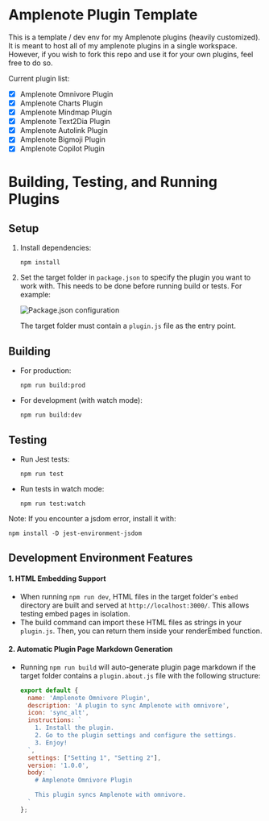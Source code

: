 # Amplenote Plugin Template

This is a template / dev env for my Amplenote plugins (heavily customized). It is meant to host all of my amplenote plugins in a single workspace. However, if you wish to fork this repo and use it for your own plugins, feel free to do so.

Current plugin list:
- [x] Amplenote Omnivore Plugin
- [x] Amplenote Charts Plugin 
- [x] Amplenote Mindmap Plugin
- [x] Amplenote Text2Dia Plugin
- [x] Amplenote Autolink Plugin
- [x] Amplenote Bigmoji Plugin
- [x] Amplenote Copilot Plugin

# Building, Testing, and Running Plugins

## Setup
1. Install dependencies:
   ```
   npm install
   ```
2. Set the target folder in `package.json` to specify the plugin you want to work with. This needs to be done before running build or tests. For example:

   ![Package.json configuration](https://github.com/debanjandhar12/my-amplenote-plugins-v2/assets/49021233/2f123d9b-d195-4dfd-9a00-f62bccf715b5)

   The target folder must contain a `plugin.js` file as the entry point.

## Building
- For production:
  ```
  npm run build:prod
  ```
- For development (with watch mode):
  ```
  npm run build:dev
  ```

## Testing
- Run Jest tests:
  ```
  npm run test
  ```
- Run tests in watch mode:
  ```
  npm run test:watch
  ```

Note: If you encounter a jsdom error, install it with:
```
npm install -D jest-environment-jsdom
```

## Development Environment Features

#### 1. HTML Embedding Support
- When running `npm run dev`, HTML files in the target folder's `embed` directory are built and served at `http://localhost:3000/`. This allows testing embed pages in isolation.
- The build command can import these HTML files as strings in your `plugin.js`. Then, you can return them inside your renderEmbed function.

#### 2. Automatic Plugin Page Markdown Generation
- Running `npm run build` will auto-generate plugin page markdown if the target folder contains a `plugin.about.js` file with the following structure:
  ```javascript
  export default {
    name: 'Amplenote Omnivore Plugin',
    description: 'A plugin to sync Amplenote with omnivore',
    icon: 'sync_alt',
    instructions: `
      1. Install the plugin.
      2. Go to the plugin settings and configure the settings.
      3. Enjoy!
    `,
    settings: ["Setting 1", "Setting 2"],
    version: '1.0.0',
    body: `
      # Amplenote Omnivore Plugin

      This plugin syncs Amplenote with omnivore.
    `
  };
  ```